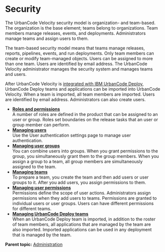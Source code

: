 # Security

The UrbanCode Velocity security model is organization- and team-based. The organization is the base element; teams belong to organizations. Team members manage releases, events, and deployments. Administrators manage teams and assign users to them.

The team-based security model means that teams manage releases, reports, pipelines, events, and run deployments. Only team members can create or modify team-managed objects. Users can be assigned to more than one team. Users are identified by email address. The UrbanCode Velocity administrator manages the security system and manages teams and users.

After UrbanCode Velocity is [integrated with IBM UrbanCode Deploy](t_integration_UCD.md#), UrbanCode Deploy teams and applications can be imported into UrbanCode Velocity. When a team is imported, all team members are imported. Users are identified by email address. Administrators can also create users.

-   **[Roles and permissions](../topics/c_admin_roles.md)**  
A number of roles are defined in the product that can be assigned to an user or group. Roles set boundaries on the release tasks that an user or group member can perform.
-   **[Managing users](../topics/t_admin_authentication.md)**  
Use the User authentication settings page to manage user authentication.
-   **[Managing user groups](../topics/cr_security_groups.md)**  
You can combine users into groups. When you grant permissions to the group, you simultaneously grant them to the group members. When you assign a group to a team, all group members are simultaneously assigned to the team.
-   **[Managing teams](../topics/cr_security_teams.md)**  
To prepare a team, you create the team and then add users or user groups to it. After you add users, you assign permissions to them.
-   **[Managing user permissions](../topics/cr_security_permissions.md)**  
Permissions define the scope of user actions. Administrators assign permissions when they add users to teams. Permissions are granted to individual users or user groups. Users can have different permissions for different teams.
-   **[Managing UrbanCode Deploy teams](../topics/cr_security_UCDteams.md)**  
When an UrbanCode Deploy team is imported, in addition to the roster of team members, all applications that are managed by the team are also imported. Imported applications can be used in any deployment that is managed by the team.

**Parent topic:** [Administration](../topics/c_node_admin.md)

